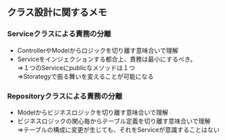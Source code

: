 ## クラス設計に関するメモ


### Serviceクラスによる責務の分離

- ControllerやModelからロジックを切り離す意味合いで理解
- Serviceをインジェクションする都合上、責務は最小にするべき。  
⇒１つのServiceにpublicなメソッドは１つ  
⇒Storategyで振る舞いを変えることが可能になる  


### Repositoryクラスによる責務の分離

- Modelからビジネスロジックを切り離す意味合いで理解
- ビジネスロジックの関心毎からテーブル定義を切り離す意味合いで理解  
⇒テーブルの構成に変更が生じても、それをServiceが意識することはない